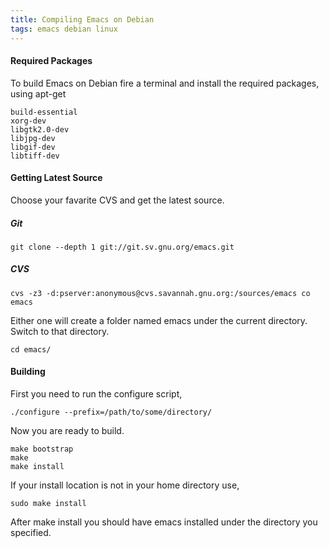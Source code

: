 ```yaml
---
title: Compiling Emacs on Debian
tags: emacs debian linux
---
```


#### Required Packages

To build Emacs on Debian fire a terminal and install the required packages,
using apt-get

    build-essential
    xorg-dev
    libgtk2.0-dev
    libjpg-dev 
    libgif-dev 
    libtiff-dev


#### Getting Latest Source

Choose your favarite CVS and get the latest source.

##### Git

    git clone --depth 1 git://git.sv.gnu.org/emacs.git

##### CVS
  
    cvs -z3 -d:pserver:anonymous@cvs.savannah.gnu.org:/sources/emacs co emacs 

Either one will create a folder named emacs under the current directory.
Switch to that directory.
    
    cd emacs/

#### Building

First you need to run the configure script,

    ./configure --prefix=/path/to/some/directory/

Now you are ready to build.

    make bootstrap
    make
    make install

If your install location is not in your home directory use,

    sudo make install

After make install you should have emacs installed under the directory 
you specified.
